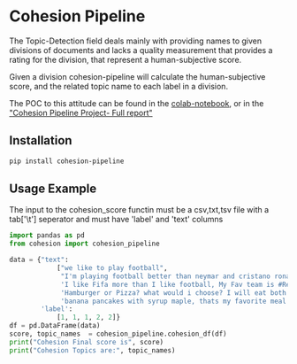 # Cohesion Pipeline


The Topic-Detection field deals mainly with providing names to given divisions of documents and lacks a quality measurement that provides a rating for the division, that represent a human-subjective score.

Given a division cohesion-pipeline will calculate the human-subjective score, and the related topic name to each label in a division.

The POC to this attitude can be found in the [colab-notebook](https://colab.research.google.com/drive/1RreFOEd5LQDaNB7kQcH44bk5gkTpSVeH?usp=sharing), or in the ["Cohesion Pipeline Project- Full report"](https://github.com/Berdugo1994/cohesion-pipeline/blob/main/Cohesion%20Pipeline%20Project%20-%20Full%20Report.pdf)

## Installation

```bash
pip install cohesion-pipeline
```

## Usage Example
The input to the cohesion_score functin must be a csv,txt,tsv file with a tab['\t'] seperator and must have 'label' and 'text' columns
```python
import pandas as pd
from cohesion import cohesion_pipeline

data = {"text":
            ["we like to play football",
             "I'm playing football better than neymar and cristano ronaldo",
             'I like Fifa more than I like football, My Fav team is #RealMadrid Hala Madrid',
             'Hamburger or Pizza? what would i choose? I will eat both of them, it so tasty!',
             'banana pancakes with syrup maple, thats my favorite meal'],
        'label':
            [1, 1, 1, 2, 2]}
df = pd.DataFrame(data)
score, topic_names  = cohesion_pipeline.cohesion_df(df)
print("Cohesion Final score is", score)
print("Cohesion Topics are:", topic_names)

```
